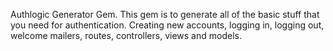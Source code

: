 Authlogic Generator Gem. 
This gem is to generate all of the basic stuff that you need for authentication. Creating new accounts, logging in, logging out, welcome mailers, routes, controllers, views and models.